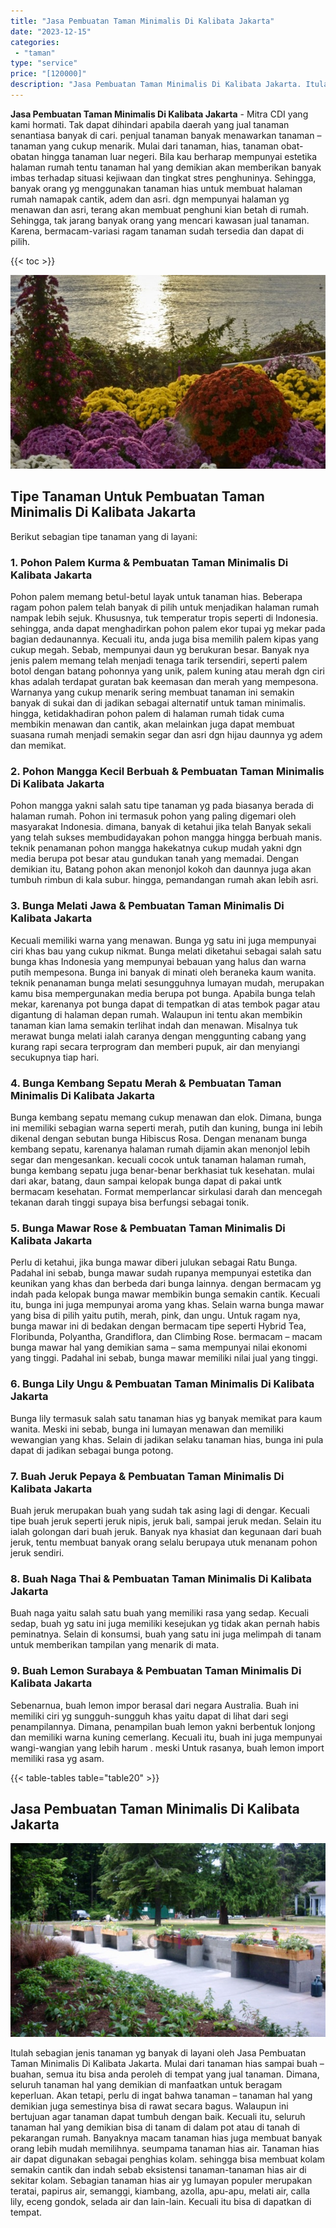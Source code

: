 ```yaml
---
title: "Jasa Pembuatan Taman Minimalis Di Kalibata Jakarta"
date: "2023-12-15"
categories:
 - "taman"
type: "service"
price: "[120000]"
description: "Jasa Pembuatan Taman Minimalis Di Kalibata Jakarta. Itulah sebagian jenis tanaman yg banyak di layani oleh Jasa Pembuatan Taman Minimalis Di Kalibata Jakarta...."
---
```


**Jasa Pembuatan Taman Minimalis Di Kalibata Jakarta** - Mitra CDI yang kami hormati. Tak dapat dihindari apabila daerah yang jual tanaman senantiasa banyak di cari. penjual tanaman banyak menawarkan tanaman – tanaman yang cukup menarik. Mulai dari tanaman, hias, tanaman obat- obatan hingga tanaman luar negeri. Bila kau berharap mempunyai estetika halaman rumah tentu tanaman hal yang demikian akan memberikan banyak imbas terhadap situasi kejiwaan dan tingkat stres penghuninya. Sehingga, banyak orang yg menggunakan tanaman hias untuk membuat halaman rumah namapak cantik, adem dan asri. dgn mempunyai halaman yg menawan dan asri, terang akan membuat penghuni kian betah di rumah. Sehingga, tak jarang banyak orang yang mencari kawasan jual tanaman. Karena, bermacam-variasi ragam tanaman sudah tersedia dan dapat di pilih.

{{< toc >}}

![Jasa Pembuatan Taman Minimalis Di Kalibata Jakarta](/images/taman/taman650x400-17.jpg)

## Tipe Tanaman Untuk Pembuatan Taman Minimalis Di Kalibata Jakarta

Berikut sebagian tipe tanaman yang di layani:

### 1\. Pohon Palem Kurma & Pembuatan Taman Minimalis Di Kalibata Jakarta

Pohon palem memang betul-betul layak untuk tanaman hias. Beberapa ragam pohon palem telah banyak di pilih untuk menjadikan halaman rumah nampak lebih sejuk. Khususnya, tuk temperatur tropis seperti di Indonesia. sehingga, anda dapat menghadirkan pohon palem ekor tupai yg mekar pada bagian dedaunannya. Kecuali itu, anda juga bisa memilih palem kipas yang cukup megah. Sebab, mempunyai daun yg berukuran besar. Banyak nya jenis palem memang telah menjadi tenaga tarik tersendiri, seperti palem botol dengan batang pohonnya yang unik, palem kuning atau merah dgn ciri khas adalah terdapat guratan bak keemasan dan merah yang mempesona. Warnanya yang cukup menarik sering membuat tanaman ini semakin banyak di sukai dan di jadikan sebagai alternatif untuk taman minimalis. hingga, ketidakhadiran pohon palem di halaman rumah tidak cuma membikin menawan dan cantik, akan melainkan juga dapat membuat suasana rumah menjadi semakin segar dan asri dgn hijau daunnya yg adem dan memikat.

### 2\. Pohon Mangga Kecil Berbuah & Pembuatan Taman Minimalis Di Kalibata Jakarta

Pohon mangga yakni salah satu tipe tanaman yg pada biasanya berada di halaman rumah. Pohon ini termasuk pohon yang paling digemari oleh masyarakat Indonesia. dimana, banyak di ketahui jika telah Banyak sekali yang telah sukses membudidayakan pohon mangga hingga berbuah manis. teknik penamanan pohon mangga hakekatnya cukup mudah yakni dgn media berupa pot besar atau gundukan tanah yang memadai. Dengan demikian itu, Batang pohon akan menonjol kokoh dan daunnya juga akan tumbuh rimbun di kala subur. hingga, pemandangan rumah akan lebih asri.

### 3\. Bunga Melati Jawa & Pembuatan Taman Minimalis Di Kalibata Jakarta

Kecuali memiliki warna yang menawan. Bunga yg satu ini juga mempunyai ciri khas bau yang cukup nikmat. Bunga melati diketahui sebagai salah satu bunga khas Indonesia yang mempunyai bebauan yang halus dan warna putih mempesona. Bunga ini banyak di minati oleh beraneka kaum wanita. teknik penanaman bunga melati sesungguhnya lumayan mudah, merupakan kamu bisa mempergunakan media berupa pot bunga. Apabila bunga telah mekar, karenanya pot bunga dapat di tempatkan di atas tembok pagar atau digantung di halaman depan rumah. Walaupun ini tentu akan membikin tanaman kian lama semakin terlihat indah dan menawan. Misalnya tuk merawat bunga melati ialah caranya dengan menggunting cabang yang kurang rapi secara terprogram dan memberi pupuk, air dan menyiangi secukupnya tiap hari.

### 4\. Bunga Kembang Sepatu Merah & Pembuatan Taman Minimalis Di Kalibata Jakarta

Bunga kembang sepatu memang cukup menawan dan elok. Dimana, bunga ini memiliki sebagian warna seperti merah, putih dan kuning, bunga ini lebih dikenal dengan sebutan bunga Hibiscus Rosa. Dengan menanam bunga kembang sepatu, karenanya halaman rumah dijamin akan menonjol lebih segar dan mengesankan. kecuali cocok untuk tanaman halaman rumah, bunga kembang sepatu juga benar-benar berkhasiat tuk kesehatan. mulai dari akar, batang, daun sampai kelopak bunga dapat di pakai untk bermacam kesehatan. Format memperlancar sirkulasi darah dan mencegah tekanan darah tinggi supaya bisa berfungsi sebagai tonik.

### 5\. Bunga Mawar Rose & Pembuatan Taman Minimalis Di Kalibata Jakarta

Perlu di ketahui, jika bunga mawar diberi julukan sebagai Ratu Bunga. Padahal ini sebab, bunga mawar sudah rupanya mempunyai estetika dan keunikan yang khas dan berbeda dari bunga lainnya. dengan bermacam yg indah pada kelopak bunga mawar membikin bunga semakin cantik. Kecuali itu, bunga ini juga mempunyai aroma yang khas. Selain warna bunga mawar yang bisa di pilih yaitu putih, merah, pink, dan ungu. Untuk ragam nya, bunga mawar ini di bedakan dengan bermacam tipe seperti Hybrid Tea, Floribunda, Polyantha, Grandiflora, dan Climbing Rose. bermacam – macam bunga mawar hal yang demikian sama – sama mempunyai nilai ekonomi yang tinggi. Padahal ini sebab, bunga mawar memiliki nilai jual yang tinggi.

### 6\. Bunga Lily Ungu & Pembuatan Taman Minimalis Di Kalibata Jakarta

Bunga lily termasuk salah satu tanaman hias yg banyak memikat para kaum wanita. Meski ini sebab, bunga ini lumayan menawan dan memiliki wewangian yang khas. Selain di jadikan selaku tanaman hias, bunga ini pula dapat di jadikan sebagai bunga potong.

### 7\. Buah Jeruk Pepaya & Pembuatan Taman Minimalis Di Kalibata Jakarta

Buah jeruk merupakan buah yang sudah tak asing lagi di dengar. Kecuali tipe buah jeruk seperti jeruk nipis, jeruk bali, sampai jeruk medan. Selain itu ialah golongan dari buah jeruk. Banyak nya khasiat dan kegunaan dari buah jeruk, tentu membuat banyak orang selalu berupaya utuk menanam pohon jeruk sendiri.

### 8\. Buah Naga Thai & Pembuatan Taman Minimalis Di Kalibata Jakarta

Buah naga yaitu salah satu buah yang memiliki rasa yang sedap. Kecuali sedap, buah yg satu ini juga memiliki kesejukan yg tidak akan pernah habis peminatnya. Selain di konsumsi, buah yang satu ini juga melimpah di tanam untuk memberikan tampilan yang menarik di mata.

### 9\. Buah Lemon Surabaya & Pembuatan Taman Minimalis Di Kalibata Jakarta

Sebenarnua, buah lemon impor berasal dari negara Australia. Buah ini memiliki ciri yg sungguh-sungguh khas yaitu dapat di lihat dari segi penampilannya. Dimana, penampilan buah lemon yakni berbentuk lonjong dan memiliki warna kuning cemerlang. Kecuali itu, buah ini juga mempunyai wangi-wangian yang lebih harum . meski Untuk rasanya, buah lemon import memiliki rasa yg asam.

{{< table-tables table="table20" >}}

## Jasa Pembuatan Taman Minimalis Di Kalibata Jakarta

![Jasa Pembuatan Taman Minimalis Di Kalibata Jakarta](/images/taman/taman650x400-2.jpg)

Itulah sebagian jenis tanaman yg banyak di layani oleh Jasa Pembuatan Taman Minimalis Di Kalibata Jakarta. Mulai dari tanaman hias sampai buah – buahan, semua itu bisa anda peroleh di tempat yang jual tanaman. Dimana, seluruh tanaman hal yang demikian di manfaatkan untuk beragam keperluan. Akan tetapi, perlu di ingat bahwa tanaman – tanaman hal yang demikian juga semestinya bisa di rawat secara bagus. Walaupun ini bertujuan agar tanaman dapat tumbuh dengan baik. Kecuali itu, seluruh tanaman hal yang demikian bisa di tanam di dalam pot atau di tanah di pekarangan rumah. Banyaknya macam tanaman hias juga membuat banyak orang lebih mudah memilihnya. seumpama tanaman hias air. Tanaman hias air dapat digunakan sebagai penghias kolam. sehingga bisa membuat kolam semakin cantik dan indah sebab eksistensi tanaman-tanaman hias air di sekitar kolam. Sebagian tanaman hias air yg lumayan populer merupakan teratai, papirus air, semanggi, kiambang, azolla, apu-apu, melati air, calla lily, eceng gondok, selada air dan lain-lain. Kecuali itu bisa di dapatkan di tempat.
